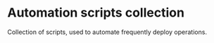 # Automation scripts collection

Collection of scripts, used to automate frequently deploy operations.
